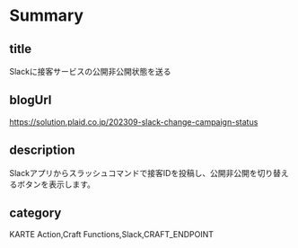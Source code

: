 # Summary

## title

Slackに接客サービスの公開非公開状態を送る

## blogUrl
https://solution.plaid.co.jp/202309-slack-change-campaign-status


## description

Slackアプリからスラッシュコマンドで接客IDを投稿し、公開非公開を切り替えるボタンを表示します。


## category

KARTE Action,Craft Functions,Slack,CRAFT_ENDPOINT
